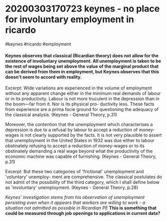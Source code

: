 20200303170723 keynes - no place for involuntary employment in ricardo
========================================



#keynes #ricardo #employment

#### Keynes observes that classical (Ricardian theory) does not allow for the existence of involuntary unemployment. All unemployment is taken to be the rest of wages being set above the value of the marginal product that can be derived from them in employment, but Keynes observes that this doesn't seem to accord with reality.

Excerpt:	Wide variations are experienced in the volume of  employment without any apparent change either in the  minimum real demands of labour or in its productivity.  Labour is not more truculent in the depression than in  the boom—far from it. Nor is its physical pro-  ductivity less. These facts from experience are a  prima facie ground for questioning the adequacy of the  classical analysis.
(Keynes - General Theory, p.31)

Moreover, the contention that the unemployment  which characterises a depression is due to a refusal by  labour to accept a reduction of money-wages is not  clearly supported by the facts. It is not very plausible  to assert that unemployment in the United States in  1932 was due either to labour obstinately refusing to  accept a reduction of money-wages or to its obstinately  demanding a real wage beyond what the productivity  of the economic machine was capable of furnishing.
(Keynes - General Theory, p.31)

Excerpt:	But these two categories of  'frictional' unemployment and 'voluntary' unemploy-  ment are comprehensive. The classical postulates do  not admit of the possibility of the third category, which  I shall define below as 'involuntary' unemployment.
(Keynes - General Theory, p.28)

*Keynes' investigation stems from his observation of unemployment persisting even when it appears that workers are willing to work - a situation not admitted as possible in Ricardian PE*
**This is something that could be measured through job openings to applications in current data?**
